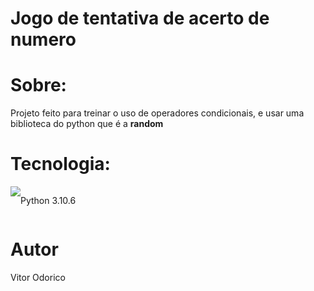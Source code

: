 <h1>Jogo de tentativa de acerto de numero</h1>

# Sobre:
<p>Projeto feito para treinar o uso de operadores condicionais, e usar uma biblioteca do python que é  a <b>random</b></p>

# Tecnologia:
<div class="python" style="display:flex; display-direction: row;">
<img src="/static/img/python-logo.png">
<p>Python 3.10.6</p>

</div>


# Autor

<p>Vitor Odorico</p>